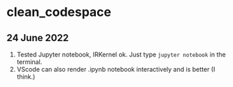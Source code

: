 # clean_codespace

## 24 June 2022
1. Tested Jupyter notebook, IRKernel ok. Just type `jupyter notebook` in the terminal.
2. VScode can also render .ipynb notebook interactively and is better (I think.) 
